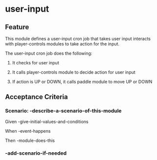 # user-input

## Feature

This module defines a user-input cron job that takes user input
interacts with player-controls modules to take action for the input.

The user-input cron job does the following:

1. It checks for user input

2. It calls player-controls module to decide action for user input

3. If action is UP or DOWN, it calls paddle module to move UP or DOWN

## Acceptance Criteria

### Scenario: -describe-a-scenario-of-this-module

  Given -give-initial-values-and-conditions

  When -event-happens

  Then -module-does-this

### -add-scenario-if-needed
